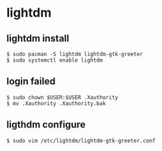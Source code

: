 lightdm
=======

## lightdm install

    $ sudo pacman -S lightdm lightdm-gtk-greeter
    $ sudo systemctl enable lightdm
    
## login failed

    $ sudo chown $USER:$USER .Xauthority
    $ mv .Xauthority .Xauthority.bak

## ligthdm configure

    $ sudo vim /etc/lightdm/lightdm-gtk-greeter.conf
